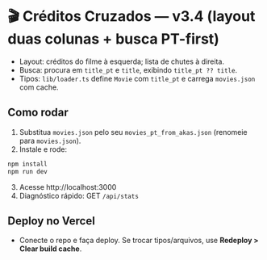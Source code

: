 # 🎬 Créditos Cruzados — v3.4 (layout duas colunas + busca PT-first)

- Layout: créditos do filme à esquerda; lista de chutes à direita.
- Busca: procura em `title_pt` e `title`, exibindo `title_pt ?? title`.
- Tipos: `lib/loader.ts` define `Movie` com `title_pt` e carrega `movies.json` com cache.

## Como rodar
1) Substitua `movies.json` pelo seu `movies_pt_from_akas.json` (renomeie para `movies.json`).  
2) Instale e rode:
```bash
npm install
npm run dev
```
3) Acesse http://localhost:3000
4) Diagnóstico rápido: GET `/api/stats`

## Deploy no Vercel
- Conecte o repo e faça deploy. Se trocar tipos/arquivos, use **Redeploy > Clear build cache**.
